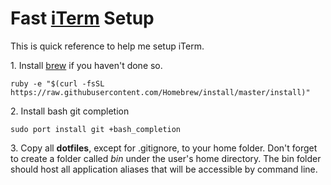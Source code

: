 # Fast [iTerm](http://iterm2.com/) Setup

This is quick reference to help me setup iTerm.

1\. Install [brew](http://brew.sh/) if you haven't done so.

```
ruby -e "$(curl -fsSL https://raw.githubusercontent.com/Homebrew/install/master/install)"
```

2\. Install bash git completion

```
sudo port install git +bash_completion
```

3\. Copy all __dotfiles__, except for .gitignore, to your home folder. Don't forget to create a folder called _bin_ under the user's home directory. The bin folder should host all application aliases that will be accessible by command line.
